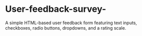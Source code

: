 # User-feedback-survey-
A simple HTML-based user feedback form featuring text inputs, checkboxes, radio buttons, dropdowns, and a rating scale.
